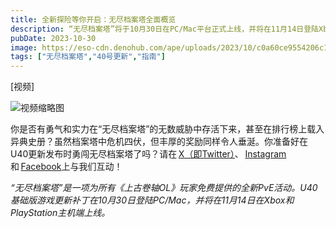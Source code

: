```yaml
---
title: 全新探险等你开启：无尽档案塔全面概览
description: “无尽档案塔”将于10月30日在PC/Mac平台正式上线，并将在11月14日登陆Xbox和PlayStation主机端。届时你将体验到一种创新型的PvE活动，其中蕴藏着无尽的危险与机遇。请观看下方的概览视频，了解都有哪些挑战与机遇正在无尽档案塔中等待着无畏探索者们  ！
pubDate: 2023-10-30
image: https://eso-cdn.denohub.com/ape/uploads/2023/10/c0a60ce9554206c166c7dab900c4ce95.jpg
tags: ["无尽档案塔","40号更新","指南"]
---
```


\[视频]

![视频缩略图](https://i.ytimg.com/vi/Cu44AbMOuF8/maxresdefault.jpg)

你是否有勇气和实力在“无尽档案塔”的无数威胁中存活下来，甚至在排行榜上载入异典史册？虽然档案塔中危机四伏，但丰厚的奖励同样令人垂涎。你准备好在U40更新发布时勇闯无尽档案塔了吗？请在 [X（即Twitter）](https://twitter.com/TESOnline)、 [Instagram](https://www.instagram.com/elderscrollsonline/)和 [Facebook](https://www.facebook.com/elderscrollsonline)上与我们互动！

_“无尽档案塔”是一项为所有《上古卷轴OL》玩家免费提供的全新PvE活动。U40基础版游戏更新补丁在10月30日登陆PC/Mac，并将在11月14日在Xbox和PlayStation主机端上线。_
